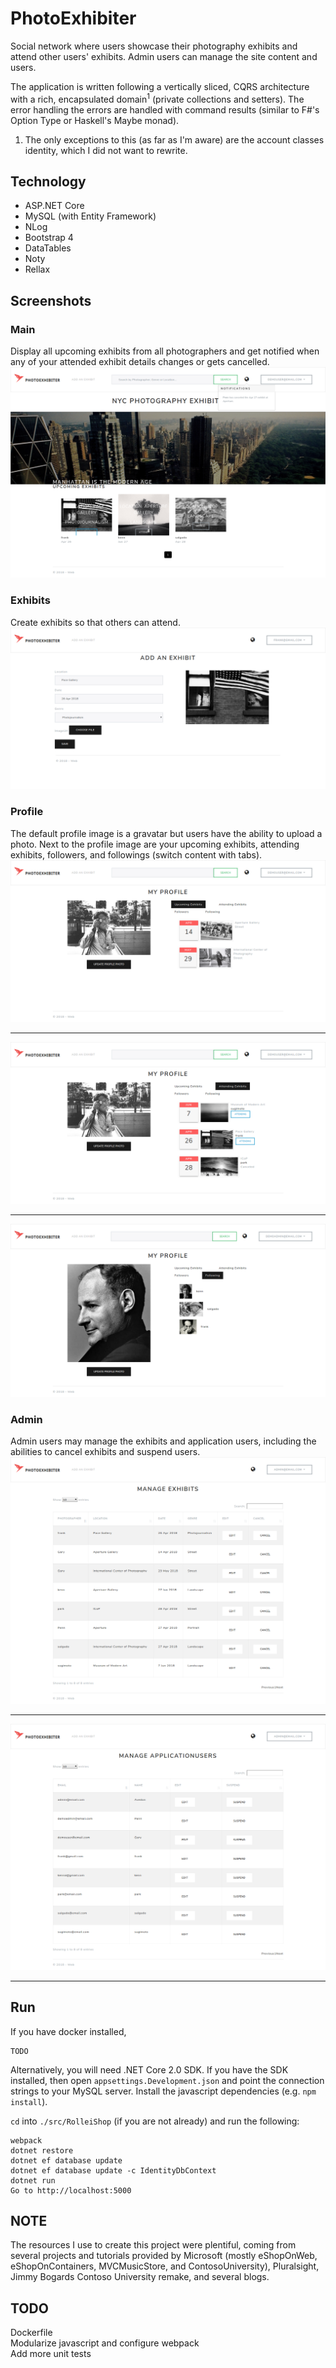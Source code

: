 # PhotoExhibiter

Social network where users showcase their photography exhibits and attend other
users' exhibits. Admin users can manage the site content and users.

The application is written following a vertically sliced, CQRS architecture
with a rich, encapsulated domain<sup>1</sup> (private collections and setters).
The error handling the errors are handled with command results (similar to F#'s
Option Type or Haskell's Maybe monad).

1. The only exceptions to this (as far as I'm aware) are the account classes
   identity, which I did not want to rewrite.

Technology
----------
* ASP.NET Core
* MySQL (with Entity Framework)
* NLog
* Bootstrap 4
* DataTables
* Noty
* Rellax

Screenshots
---
### Main  
Display all upcoming exhibits from all photographers and get notified when any
of your attended exhibit details changes or gets cancelled.
![main](/screenshots/main.png?raw=true "Main")
### Exhibits
Create exhibits so that others can attend.
![exhibit](/screenshots/exhibit.png?raw=true "Exhibit")
### Profile
The default profile image is a gravatar but users have the ability to upload
a photo. Next to the profile image are your upcoming exhibits, attending
exhibits, followers, and followings (switch content with tabs).
![profile](/screenshots/profile.png?raw=true "Profile")
****
![attending](/screenshots/attending.png?raw=true "Attending")
****
![followings](/screenshots/followings.png?raw=true "Followers")

### Admin 
Admin users may manage the exhibits and application users, including the
abilities to cancel exhibits and suspend users.
![admin_exhibits](/screenshots/manage_exhibits.png?raw=true "Admin")
***
![admin_users](/screenshots/manage_users.png?raw=true "AdminUsers")
***

Run
---
If you have docker installed,
```
TODO
```
Alternatively, you will need .NET Core 2.0 SDK. If you have the SDK installed,
then open `appsettings.Development.json` and point the connection strings to
your MySQL server. Install the javascript dependencies (e.g.
`npm install`).

`cd` into `./src/RolleiShop` (if you are not already) and run the following:
```
webpack
dotnet restore
dotnet ef database update 
dotnet ef database update -c IdentityDbContext
dotnet run
Go to http://localhost:5000
```
NOTE
----
The resources I use to create this project were plentiful, coming from several
projects and tutorials provided by Microsoft (mostly eShopOnWeb,
eShopOnContainers, MVCMusicStore, and ContosoUniversity), Pluralsight, Jimmy
Bogards Contoso University remake, and several blogs.

TODO
----
Dockerfile  
Modularize javascript and configure webpack  
Add more unit tests  
